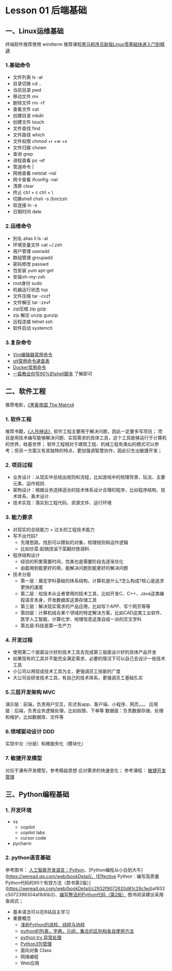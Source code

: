 # Lesson 01 后端基础

## 一、Linux运维基础
   终端软件推荐使用 windterm
   推荐课程[黑马程序员新版Linux零基础快速入门到精通](https://www.bilibili.com/video/BV1n84y1i7td?p=41&vd_source=600ade11f4b28f4c8a22c9f96b7acd69)

   ### 1.基础命令
   - 文件列表 ls -al
   - 目录切换 cd ..
   - 当前目录 pwd
   - 移动文件 mv
   - 删除文件 rm -rf
   - 查看文件 cat
   - 创建目录 mkdir
   - 创建文件 touch   
   - 文件查找 find
   - 文件路径 which
   - 文件权限 chmod +r +w +x
   - 文件归属 chown
   - 查询 grep
   - 进程查看 ps -ef 
   - 管道命令 |
   - 网络查看 netstat -nal
   - 网卡查看 ifconfig -nal
   - 清屏 clear
   - 终止 ctrl + c  ctrl + \
   - 切换shell chsh -s /bin/zsh
   - 软连接 ln -s
   - 日期时间 date

   ### 2.运维命令
   - 别名 alias ll ls -al
   - 环境变量文件 cat ~/.zsh
   - 用户管理 useradd
   - 群组管理 groupadd
   - 密码修改 passwd
   - 包安装 yum apt-get
   - 安装oh-my-zsh
   - root身份 sudo
   - 机器运行状态 top   
   - 文件压缩 tar -cvzf 
   - 文件解压 tar -zxvf
   - zip压缩 zip  gzip 
   - zip 解压 unzip gunzip 
   - 远程连接 telnet ssh
   - 软件启动 systemctl


   ### 3.复杂命令
   - [Vim编辑器常用命令](https://blog.csdn.net/zhang_yu_ling/article/details/103777714)
   - [git常用命令速查表](https://www.w3cschool.cn/git/git-cheat-sheet.html)
   -  [Docker常用命令](https://blog.csdn.net/qiaoshaw/article/details/117048140)   
   -  [一篇教会你写90%的shell脚本](https://zhuanlan.zhihu.com/p/264346586) 了解即可


## 二、软件工程

   推荐电影，[《黑客帝国 The Matrix》](https://movie.douban.com/subject/1291843/)
   ### 1. 软件工程
   推荐书籍，[《人月神话》](http://product.dangdang.com/25295797.html)
   软件工程主要用于解决问题，因此一定要多写项目；
   项目是用技术编写能够解决问题、实现需求的具体工具，这个工具能够运行于计算机的世界，硅基世界；
   软件工程相对于建筑工程、机械工程有类似的模式可以参考；但另一方面又有其独特的特点，更加强调智慧协作，因此衍生出敏捷开发；
   

   ### 2. 项目过程
   - 业务设计：从现实中总结出规则和流程，比如游戏中的梳理背景、玩法、主要元素、运作规则.
   - 架构设计：根据业务选择适合的技术体系设计合理的程序，比如程序结构、技术体系、美术设计.
   - 技术实现：落实到工程代码、资源文件、运行环境

   ### 3. 能力要求
   - 对现实的总结能力 + 过关的工程技术能力
   - 写不出代码?
      - 先理思路，找到可以模拟的对象，梳理规则和运作逻辑
      - 比如炒菜:起锅烧油下菜翻炒放调料.
   - 程序结构设计
      - 经验的积累需要时间，完美也是需要阶段去逐渐优化
      - 由能用到能更好的用，能解决问题到能更好的解决问题
   - 技术分层
      - 第一层：奠定学科基础的体系结构，计算机是什么?怎么构成?核心是追求更快的速度
      - 第二层：给技术从业者使用的技术工具，比如开发C、C++、Java这类编程语言本身，开发数据库这类存储工具
      - 第三层：解决现实需求的产品应用，比如写个APP、写个网页等等
      - 第四层：计算机结合某个领域的特定解决方案，比如CAD这类工业软件、医学人工智能、计算化学、地理信息这类自成一派的交叉学科
      - 第五层:科技是第一生产力
   ### 4. 开发过程
   - 使用第二个层面设计好的技术工具去完成第三层面设计好的具体产品开发
   - 如果现有的工具并不能完全满足需求，必要的情况下可以自己去设计一些技术工具
   - 小公司以用现成技术工具为主，更强调员工技能的广度
   - 大公司会研发技术工具，有自己的技术体系，更强调员工基础扎实
   
   ### 5.三层开发架构 MVC
   演示层：前端，负责用户交互，形式有app、客户端、小程序、网页。。。
   应用层：后端，负责业务逻辑处理，比如权限、下单等
   数据层：负责数据存储、处理和维护，比如数据库、文件等

   ### 6.领域驱动设计 DDD
   实现中台（分层）和微服务化（模块化）


   ### 7. 敏捷开发模型
   对应于瀑布开发模型，参考精益思想
   应对需求的快速变化；
   参考课程： [敏捷开发管理](https://www.bilibili.com/video/BV1pz4y1R7WK/)


## 三、Python编程基础
   ### 1. 开发环境
   - vs
      - copilot
      - copilot labs
      - cursor code
   - pycharm

   ### 2. python语言基础
   参考图书： [人工智能开发语言：Python](https://weread.qq.com/web/bookDetail/a7232a1071c95f09a7256dc)、[Python编程从小白到大牛](https://weread.qq.com/web/bookDetail/、[Effective Python：编写高质量Python代码的90个有效方法（原书第2版）](https://weread.qq.com/web/bookDetail/c2932f9072620d81c29c1ed)af832c5072398304af8d0b2)、[编写整洁的Python代码（第2版）](https://weread.qq.com/web/bookDetail/1e632a60813ab73e5g015988)
   图书阅读建议采用查阅式；

   - 基本语法可以在B站自主学习
   - 重要概念
     - [浅析Python的进程、线程与协程](https://zhuanlan.zhihu.com/p/445467379)
     - [python的列表，字典，元组，集合的区别和各自使用方法](https://blog.csdn.net/qq_42554007/article/details/90489570)
     - [python try 异常处理](https://zhuanlan.zhihu.com/p/63877158)
     - [Python3包管理](https://blog.csdn.net/Pythonlaowan/article/details/101290087)
     - 面向对象 Class
     - 网络编程 
     - Web应用



